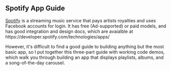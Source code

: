 <h2>Spotify App Guide</h2>
<a href="http://spotify.com">Spotify</a> is a streaming music service that pays artists royalties and uses 
Facebook accounts for login. It has free (Ad-supported) or paid models, and has good integration and design 
docs, which are avaialble at https://developer.spotify.com/technologies/apps/

However, it's difficult to find a good guide to building anything but the most basic app, so I put together
this three-part guide with working code demos, which walk you through building an app that displays playlists,
albums, and a song-of-the-day carousel. 